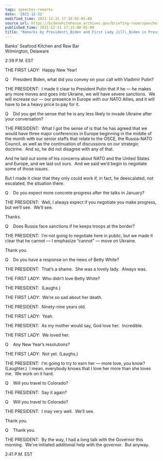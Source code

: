 ```yaml
---
tags: speeches-remarks
date: '2021-12-31'
modified_time: 2021-12-31 17:16:02-05:00
source_url: https://bidenwhitehouse.archives.gov/briefing-room/speeches-remarks/2021/12/31/remarks-by-president-biden-and-first-lady-jill-biden-in-press-gaggle/
published_time: 2021-12-31 17:15:00-05:00
title: "Remarks by President\_Biden and First Lady Jill\_Biden in Press\_Gaggle"
---
```

 
Banks’ Seafood Kitchen and Raw Bar  
Wilmington, Delaware

2:39 P.M. EST

THE FIRST LADY:  Happy New Year!

Q    President Biden, what did you convey on your call with Vladimir
Putin?

THE PRESIDENT:  I made it clear to President Putin that if he — he makes
any more moves and goes into Ukraine, we will have severe sanctions.  We
will increase our — our presence in Europe with our NATO Allies, and it
will have to be a heavy price to pay for it.

Q    Did you get the sense that he is any less likely to invade Ukraine
after your conversation?

THE PRESIDENT:  What I got the sense of is that he has agreed that we
would have three major conferences in Europe beginning in the middle of
the month with our senior staffs that relate to the OSCE, the
Russia-NATO Council, as well as the continuation of discussions on our
strategic doctrine.  And so, he did not disagree with any of that.

And he laid out some of his concerns about NATO and the United States
and Europe, and we laid out ours.  And we said we’d begin to negotiate
some of those issues. 

But I made it clear that they only could work if, in fact, he
deescalated, not escalated, the situation there.

Q    Do you expect more concrete progress after the talks in January?

THE PRESIDENT:  Well, I always expect if you negotiate you make
progress, but we’ll see.  We’ll see.

Thanks.

Q    Does Russia face sanctions if he keeps troops at the border?

THE PRESIDENT:  I’m not going to negotiate here in public, but we made
it clear that he cannot — I emphasize “cannot” — move on Ukraine.

Thank you.

Q    Do you have a response on the news of Betty White?

THE PRESIDENT:  That’s a shame.  She was a lovely lady.  Always was.

THE FIRST LADY:  Who didn’t love Betty White?

THE PRESIDENT:  (Laughs.)

THE FIRST LADY:  We’re so sad about her death.

THE PRESIDENT:  Ninety-nine years old.

THE FIRST LADY:  Yeah.

THE PRESIDENT:  As my mother would say, God love her.  Incredible.

THE FIRST LADY:  We loved her.

Q    Any New Year’s resolutions?

THE FIRST LADY:  Not yet. (Laughs.)

THE PRESIDENT:  I’m going to try to earn her — more love, you know? 
(Laughter.)  I mean, everybody knows that I love her more than she loves
me.  We work on it hard.

Q    Will you travel to Colorado?

THE PRESIDENT:  Say it again?

Q    Will you travel to Colorado?

THE PRESIDENT:  I may very well.  We’ll see. 

Thank you.

Q    Thank you.

THE PRESIDENT:  By the way, I had a long talk with the Governor this
morning.  We’ve initiated additional help with the governor.  But
anyway.

2:41 P.M. EST
